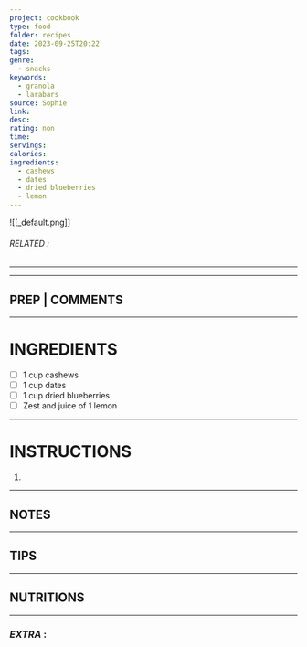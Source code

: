 ```yaml
---
project: cookbook
type: food
folder: recipes
date: 2023-09-25T20:22
tags: 
genre:
  - snacks
keywords:
  - granola
  - larabars
source: Sophie
link: 
desc: 
rating: non
time: 
servings: 
calories: 
ingredients:
  - cashews
  - dates
  - dried blueberries
  - lemon
---
```


![[_default.png]]
###### *RELATED* : 
---


---
## PREP | COMMENTS



---
# INGREDIENTS

- [ ] 1 cup cashews
- [ ] 1 cup dates
- [ ] 1 cup dried blueberries
- [ ] Zest and juice of 1 lemon

---
# INSTRUCTIONS

1. 

---
## NOTES



---
## TIPS



---
## NUTRITIONS



---
### *EXTRA* :



